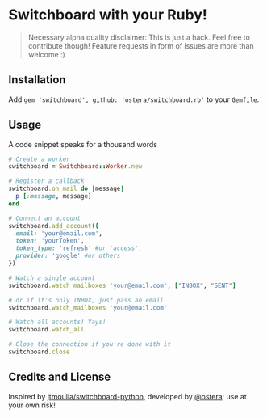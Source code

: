 # Switchboard with your Ruby!
> Necessary alpha quality disclaimer: This is just a hack. Feel free to contribute
though! Feature requests in form of issues are more than welcome :)

## Installation
Add `gem 'switchboard', github: 'ostera/switchboard.rb'` to your `Gemfile`.

## Usage
A code snippet speaks for a thousand words

```ruby
# Create a worker
switchboard = Switchboard::Worker.new

# Register a callback
switchboard.on_mail do |message|
  p [:message, message]
end

# Connect an account
switchboard.add_account({
  email: 'your@email.com',
  token: 'yourToken',
  token_type: 'refresh' #or 'access',
  provider: 'google' #or others
})

# Watch a single account
switchboard.watch_mailboxes 'your@email.com', ["INBOX", "SENT"]

# or if it's only INBOX, just pass an email
switchboard.watch_mailboxes 'your@email.com'

# Watch all accounts! Yays!
switchboard.watch_all

# Close the connection if you're done with it
switchboard.close
```

## Credits and License
Inspired by [jtmoulia/switchboard-python](https://github.com/jtmoulia/switchboard-python), 
developed by [@ostera](https://github.com/ostera): use at your own risk!
